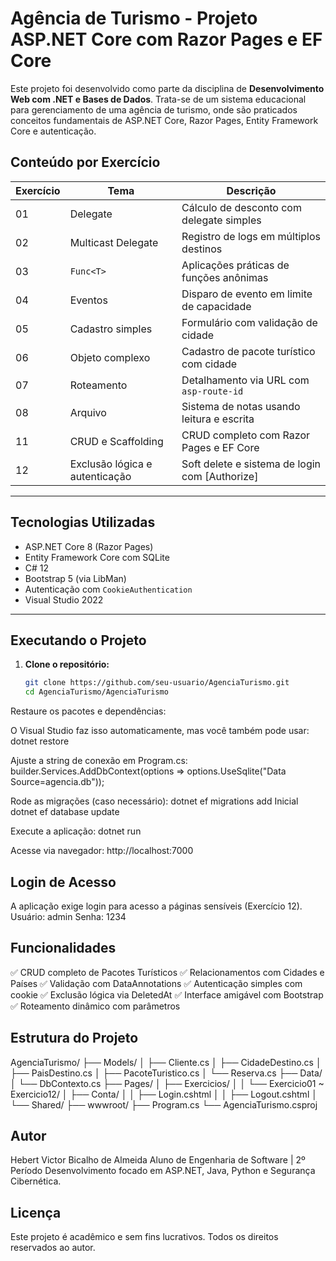 # Agência de Turismo - Projeto ASP.NET Core com Razor Pages e EF Core

Este projeto foi desenvolvido como parte da disciplina de **Desenvolvimento Web com .NET e Bases de Dados**.
Trata-se de um sistema educacional para gerenciamento de uma agência de turismo, onde são praticados conceitos fundamentais de ASP.NET Core, Razor Pages, Entity Framework Core e autenticação.

## Conteúdo por Exercício

| Exercício | Tema | Descrição |
|----------|------|-----------|
| 01 | Delegate | Cálculo de desconto com delegate simples |
| 02 | Multicast Delegate | Registro de logs em múltiplos destinos |
| 03 | `Func<T>` | Aplicações práticas de funções anônimas |
| 04 | Eventos | Disparo de evento em limite de capacidade |
| 05 | Cadastro simples | Formulário com validação de cidade |
| 06 | Objeto complexo | Cadastro de pacote turístico com cidade |
| 07 | Roteamento | Detalhamento via URL com `asp-route-id` |
| 08 | Arquivo | Sistema de notas usando leitura e escrita |
| 11 | CRUD e Scaffolding | CRUD completo com Razor Pages e EF Core |
| 12 | Exclusão lógica e autenticação | Soft delete e sistema de login com [Authorize] |

---

## Tecnologias Utilizadas

- ASP.NET Core 8 (Razor Pages)
- Entity Framework Core com SQLite
- C# 12
- Bootstrap 5 (via LibMan)
- Autenticação com `CookieAuthentication`
- Visual Studio 2022

---

## Executando o Projeto

1. **Clone o repositório:**

   ```bash
   git clone https://github.com/seu-usuario/AgenciaTurismo.git
   cd AgenciaTurismo/AgenciaTurismo
Restaure os pacotes e dependências:

O Visual Studio faz isso automaticamente, mas você também pode usar:
dotnet restore

Ajuste a string de conexão em Program.cs:
builder.Services.AddDbContext<DbContexto>(options =>
    options.UseSqlite("Data Source=agencia.db"));
    
Rode as migrações (caso necessário):
dotnet ef migrations add Inicial
dotnet ef database update

Execute a aplicação:
dotnet run

Acesse via navegador:
http://localhost:7000

## Login de Acesso
A aplicação exige login para acesso a páginas sensíveis (Exercício 12).
Usuário: admin
Senha: 1234

## Funcionalidades
✅ CRUD completo de Pacotes Turísticos
✅ Relacionamentos com Cidades e Países
✅ Validação com DataAnnotations
✅ Autenticação simples com cookie
✅ Exclusão lógica via DeletedAt
✅ Interface amigável com Bootstrap
✅ Roteamento dinâmico com parâmetros

## Estrutura do Projeto

AgenciaTurismo/
├── Models/
│   ├── Cliente.cs
│   ├── CidadeDestino.cs
│   ├── PaisDestino.cs
│   ├── PacoteTuristico.cs
│   └── Reserva.cs
├── Data/
│   └── DbContexto.cs
├── Pages/
│   ├── Exercicios/
│   │   └── Exercicio01 ~ Exercicio12/
│   ├── Conta/
│   │   ├── Login.cshtml
│   │   ├── Logout.cshtml
│   └── Shared/
├── wwwroot/
├── Program.cs
└── AgenciaTurismo.csproj

## Autor
Hebert Victor Bicalho de Almeida
Aluno de Engenharia de Software | 2º Período
Desenvolvimento focado em ASP.NET, Java, Python e Segurança Cibernética.

## Licença
Este projeto é acadêmico e sem fins lucrativos. Todos os direitos reservados ao autor.

